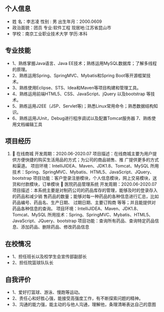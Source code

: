 ## 个人信息

-  姓 名：李志凌                                       性别 : 男                               出生年月：2000.0609 
- 政治面貌：团员                                     专业:软件工程                       现居地:江苏省昆山市
-  学校：南京工业职业技术大学              学历:本科                             
  

## 

## 

## 专业技能

- 1、熟练掌握Java语言、Java EE技术；熟练运用MySQL数据库；了解多线程的原理。
-  2、熟练运用Spring、SpringMVC、Mybatis和Spring Boot等开源框架技术。 
- 3、熟练使用Eclipse、STS、Idea和Maven等项目构建和管理工具。 
- 4、熟练运用前端HTML5、CSS、JavaScript、jQuery 以及bootstrap 等技术。
- 5、熟练运用J2EE（JSP、Servlet等)；熟悉Linux常用命令；熟悉数据结构知识。
-  6、熟练运用JUnit，Debug进行程序调试以及配置Tomcat服务器 7、熟练使用文档编辑工具

## 项目经历

1.  在线商城 开发周期：2020.06-2020.07 项目描述：在线商城主要为用户提供方便快捷的购买生活用品的方式；为公司的商品销售、推 广提供更多的方式和渠道。 项目环境：IntelliJIDEA、Maven、JDK1.8、Tomcat、MySQL 所用技术：Spring、SpringMVC、Mybatis、HTML5、JavaScript、JQuery、bootstrap 项目功能：客户登录注册模块，个人信息模块，网上交易模块，送货和付款模块，订单模块
    医院药品管理系统 开发周期：2020.06-2020.07 项目描述：本系统主要是对制药公司的药品库存的管理，能够及时的登录存入的药品和减少销 售药品的数量；能够对每一种药品的各种信息进行汇总，比如药品编号、药品名、生产日期、 过期日期、主要订购商 等等；并且能提供对药品各种信息的查询。 项目环境：IntelliJIDEA、Maven、JDK1.8、Tomcat、MySQL 所用技术：Spring、SpringMVC、Mybatis、HTML5、JavaScript、JQuery、bootstrap 项目功能：查询所有药品、查询特定药品信息、添加药品、删除药品、修改药品信息

## 

## 在校情况

- 1、担任班长以及校学生会宣传部副部长 
- 2、担任院篮球队队长

## 

## 自我评价

- 1、爱好打篮球、游泳、慢跑等运动。 
- 2、责任心和好胜心强，能接受高强度工作，有不断探索问题的精神。 
- 3、沟通的能力强，能主动的与他人沟通，理解他，条理清晰表达自己的意图